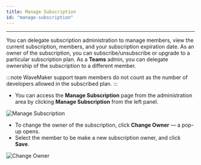 ```yaml
---
title: Manage Subscription
id: "manage-subscription"
---
```

---

You can delegate subscription administration to manage members, view the current subscription, members, and your subscription expiration date. As an owner of the subscription, you can subscribe/unsubscribe or upgrade to a particular subscription plan. As a **Teams** admin, you can delegate ownership of the subscription to a different member.

:::note
WaveMaker support team members do not count as the number of developers allowed in the subscribed plan.
:::

- You can access the **Manage Subscription** page from the administration area by clicking **Manage Subscription** from the left panel.

![Manage Subscription](/learn/assets/TeamManageSubscription.png)

- To change the owner of the subscription, click **Change Owner** — a pop-up opens.
- Select the member to be make a new subscription owner, and click **Save**.

![Change Owner](/learn/assets/TeamChangeSubscriptionOwner.png)



